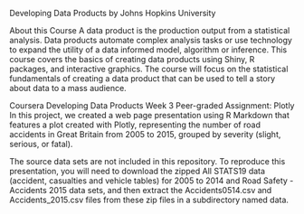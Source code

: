 Developing Data Products by Johns Hopkins University

About this Course
A data product is the production output from a statistical analysis. 
Data products automate complex analysis tasks or use technology to expand the utility of a data informed model, algorithm or inference. 
This course covers the basics of creating data products using Shiny, R packages, and interactive graphics. 
The course will focus on the statistical fundamentals of creating a data product that can be used to tell a story about data to a mass audience.


Coursera Developing Data Products Week 3 Peer-graded Assignment: 
Plotly In this project, we created a web page presentation using R Markdown that features a plot created with Plotly, representing the number of road accidents in Great Britain from 2005 to 2015, grouped by severity (slight, serious, or fatal).

The source data sets are not included in this repository. 
To reproduce this presentation, you will need to download the zipped All STATS19 data (accident, casualties and vehicle tables) for 2005 to 2014 and Road Safety - Accidents 2015 data sets, and then extract the Accidents0514.csv and Accidents_2015.csv files from these zip files in a subdirectory named data.
